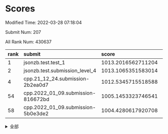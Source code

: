 # Scores

Modified Time: 2022-03-28 07:18:04

Submit Num: 207

All Rank Num: 430637

| rank |               submit               |       score        |       sigma        | pk_num |
| :--- | :--------------------------------- | :----------------- | :----------------- | :----- |
| 1    | jsonzb.test.test_1                 | 1013.2016562711204 | 0.7932206058751239 | 8320   |
| 2    | jsonzb.test.submission_level_4     | 1013.1065351583014 | 0.8084093706474451 | 8322   |
| 4    | cpp.21_12_24.submission-2b2ea0d7   | 1012.5345715518588 | 0.8018548005485578 | 8318   |
| 54   | cpp.2022_01_09.submission-816672bd | 1005.1453323746541 | 0.7259942525147967 | 8322   |
| 58   | cpp.2022_01_09.submission-5b0e3de2 | 1004.4280617920708 | 0.7068190033176333 | 8324   |


<details>
<summary>全部</summary>

| rank |                 submit                 |       score        |       sigma        | pk_num |
| :--- | :------------------------------------- | :----------------- | :----------------- | :----- |
| 1    | jsonzb.test.test_1                     | 1013.2016562711204 | 0.7932206058751239 | 8320   |
| 2    | jsonzb.test.submission_level_4         | 1013.1065351583014 | 0.8084093706474451 | 8322   |
| 3    | gobigger.level_3.submission_level_3_33 | 1012.5500272997377 | 0.8400252045218983 | 8321   |
| 4    | cpp.21_12_24.submission-2b2ea0d7       | 1012.5345715518588 | 0.8018548005485578 | 8318   |
| 5    | gobigger.level_3.submission_level_3_48 | 1011.7244218176252 | 0.7900117415920419 | 8319   |
| 6    | gobigger.level_3.submission_level_3_10 | 1011.4330618248246 | 0.764763278135642  | 8318   |
| 7    | gobigger.level_3.submission_level_3_22 | 1011.220327437796  | 0.8064204448921347 | 8320   |
| 8    | gobigger.level_3.submission_level_3_43 | 1011.0395447578654 | 0.7473734146613727 | 8324   |
| 9    | gobigger.level_3.submission_level_3_11 | 1010.9554923807912 | 0.7780019616391414 | 8319   |
| 10   | gobigger.level_3.submission_level_3_47 | 1010.9283106334647 | 0.7551956174384823 | 8325   |
| 11   | gobigger.level_3.submission_level_3_0  | 1010.9072630741397 | 0.7809551115316079 | 8315   |
| 12   | gobigger.level_3.submission_level_3_44 | 1010.8578228396175 | 0.7591129224142268 | 8319   |
| 13   | gobigger.level_3.submission_level_3_27 | 1010.82725628115   | 0.7606858212305513 | 8323   |
| 14   | gobigger.level_3.submission_level_3_1  | 1010.8200927342037 | 0.7824127444414154 | 8323   |
| 15   | gobigger.level_3.submission_level_3_19 | 1010.8064983402666 | 0.7561570782952066 | 8322   |
| 16   | gobigger.level_3.submission_level_3_39 | 1010.7223106335837 | 0.7547685813829925 | 8327   |
| 17   | gobigger.level_3.submission_level_3_31 | 1010.6795084127244 | 0.7815631813782594 | 8321   |
| 18   | gobigger.level_3.submission_level_3_2  | 1010.5619074618724 | 0.78747693698913   | 8320   |
| 19   | gobigger.level_3.submission_level_3_25 | 1010.4631108707389 | 0.765457007474319  | 8320   |
| 20   | gobigger.level_3.submission_level_3_4  | 1010.4306385588076 | 0.7863866740357799 | 8319   |
| 21   | gobigger.level_3.submission_level_3_21 | 1010.307154196117  | 0.759667545786459  | 8324   |
| 22   | gobigger.level_3.submission_level_3_38 | 1010.1877252740231 | 0.7619111867475467 | 8323   |
| 23   | gobigger.level_3.submission_level_3_9  | 1010.1816211795175 | 0.7428598597714967 | 8318   |
| 24   | gobigger.level_3.submission_level_3_40 | 1010.1790759608805 | 0.7645088003094426 | 8321   |
| 25   | gobigger.level_3.submission_level_3_24 | 1010.1365334195062 | 0.7575833050968197 | 8321   |
| 26   | gobigger.level_3.submission_level_3_17 | 1010.1313924582106 | 0.7433613629241046 | 8320   |
| 27   | gobigger.level_3.submission_level_3_37 | 1010.110295847921  | 0.7771717941424466 | 8318   |
| 28   | gobigger.level_3.submission_level_3_8  | 1010.0501145137673 | 0.7692940519991864 | 8320   |
| 29   | gobigger.level_3.submission_level_3_30 | 1010.0292602059191 | 0.7918239254112189 | 8325   |
| 30   | gobigger.level_3.submission_level_3_12 | 1009.984196732649  | 0.7480077382567025 | 8323   |
| 31   | gobigger.level_3.submission_level_3_6  | 1009.8063598086948 | 0.7605187052119713 | 8317   |
| 32   | gobigger.level_3.submission_level_3_49 | 1009.7894498053613 | 0.770304716544094  | 8320   |
| 33   | gobigger.level_3.submission_level_3_34 | 1009.7630516618943 | 0.765768133493756  | 8321   |
| 34   | gobigger.level_3.submission_level_3_41 | 1009.7538481439781 | 0.7667845530385314 | 8323   |
| 35   | gobigger.level_3.submission_level_3_35 | 1009.7291943218102 | 0.7545300899588264 | 8313   |
| 36   | gobigger.level_3.submission_level_3_45 | 1009.7222297770088 | 0.7378666068827168 | 8315   |
| 37   | gobigger.level_3.submission_level_3_15 | 1009.7203238593155 | 0.7401032333351051 | 8316   |
| 38   | gobigger.level_3.submission_level_3_7  | 1009.5540132590781 | 0.7652804878454127 | 8321   |
| 39   | gobigger.level_3.submission_level_3_13 | 1009.5260064659017 | 0.7480066166518471 | 8322   |
| 40   | gobigger.level_3.submission_level_3_5  | 1009.4750410671498 | 0.7589551291551947 | 8319   |
| 41   | gobigger.level_3.submission_level_3_20 | 1009.4392973892774 | 0.7514857409564627 | 8324   |
| 42   | gobigger.level_3.submission_level_3_28 | 1009.3212127184112 | 0.7450494422292638 | 8319   |
| 43   | gobigger.level_3.submission_level_3_18 | 1009.3204046695163 | 0.7593028497090419 | 8321   |
| 44   | gobigger.level_3.submission_level_3_16 | 1009.2312620842085 | 0.7425039116471105 | 8320   |
| 45   | gobigger.level_3.submission_level_3_46 | 1009.2234346698864 | 0.7653292521976892 | 8325   |
| 46   | gobigger.level_3.submission_level_3_42 | 1009.093532833654  | 0.7398048287221146 | 8318   |
| 47   | gobigger.level_3.submission_level_3_29 | 1008.9836296751524 | 0.755211678126902  | 8325   |
| 48   | gobigger.level_3.submission_level_3_32 | 1008.940509288587  | 0.7460933416201931 | 8320   |
| 49   | gobigger.level_3.submission_level_3_14 | 1008.765147800205  | 0.7403906791205457 | 8321   |
| 50   | gobigger.level_3.submission_level_3_23 | 1008.750392111814  | 0.7402867303323255 | 8318   |
| 51   | gobigger.level_3.submission_level_3_26 | 1008.5409754880128 | 0.7626602482825017 | 8321   |
| 52   | gobigger.level_3.submission_level_3_36 | 1008.2965942528051 | 0.7582367796376853 | 8320   |
| 53   | gobigger.level_3.submission_level_3_3  | 1008.249526179512  | 0.7426964867065369 | 8322   |
| 54   | cpp.2022_01_09.submission-816672bd     | 1005.1453323746541 | 0.7259942525147967 | 8322   |
| 55   | gobigger.level_1.submission_level_1_23 | 1004.8045793709058 | 0.7281207197709904 | 8317   |
| 56   | gobigger.level_1.submission_level_1_8  | 1004.7186291736068 | 0.7197950382845979 | 8325   |
| 57   | gobigger.level_1.submission_level_1_34 | 1004.447072391604  | 0.7200721923646043 | 8322   |
| 58   | cpp.2022_01_09.submission-5b0e3de2     | 1004.4280617920708 | 0.7068190033176333 | 8324   |
| 59   | gobigger.level_1.submission_level_1_36 | 1004.1727613138944 | 0.7163760036798745 | 8323   |
| 60   | gobigger.level_1.submission_level_1_4  | 1004.1458294540538 | 0.7273870165837063 | 8325   |
| 61   | gobigger.level_1.submission_level_1_28 | 1004.140371911263  | 0.7176863240359399 | 8319   |
| 62   | gobigger.level_1.submission_level_1_32 | 1004.0524710753307 | 0.720159886602967  | 8313   |
| 63   | gobigger.level_1.submission_level_1_41 | 1004.0487885594832 | 0.7219175023226639 | 8321   |
| 64   | gobigger.level_1.submission_level_1_1  | 1004.0204550061495 | 0.7064168721121724 | 8323   |
| 65   | gobigger.level_1.submission_level_1_33 | 1003.9136670193918 | 0.7266560082114463 | 8323   |
| 66   | gobigger.level_1.submission_level_1_35 | 1003.8571286267023 | 0.7162153759427    | 8324   |
| 67   | gobigger.level_1.submission_level_1_27 | 1003.8402086950156 | 0.7166184884280843 | 8326   |
| 68   | gobigger.level_1.submission_level_1_46 | 1003.8328497549071 | 0.7232636443945636 | 8321   |
| 69   | gobigger.level_1.submission_level_1_45 | 1003.8069678307336 | 0.7196358006754714 | 8317   |
| 70   | gobigger.level_1.submission_level_1_6  | 1003.6737319203395 | 0.7043081676040336 | 8322   |
| 71   | gobigger.level_1.submission_level_1_21 | 1003.4882799047007 | 0.7181579168322858 | 8322   |
| 72   | gobigger.level_1.submission_level_1_48 | 1003.4615582304256 | 0.7070002580394685 | 8318   |
| 73   | gobigger.level_1.submission_level_1_25 | 1003.4516034498056 | 0.714035487943125  | 8322   |
| 74   | gobigger.level_1.submission_level_1_22 | 1003.4478696590502 | 0.7236725330257495 | 8323   |
| 75   | gobigger.level_1.submission_level_1_38 | 1003.4081660793676 | 0.7238582987448163 | 8326   |
| 76   | gobigger.level_1.submission_level_1_29 | 1003.4041649251074 | 0.7241176814049594 | 8325   |
| 77   | gobigger.level_1.submission_level_1_17 | 1003.3118570525655 | 0.726586039444688  | 8317   |
| 78   | gobigger.level_1.submission_level_1_13 | 1003.2507659362662 | 0.733635196510116  | 8325   |
| 79   | gobigger.level_1.submission_level_1_44 | 1003.2456044605448 | 0.7313565280098796 | 8325   |
| 80   | gobigger.level_1.submission_level_1_5  | 1003.2225745635636 | 0.7214032757614347 | 8324   |
| 81   | gobigger.level_1.submission_level_1_37 | 1003.1895394812611 | 0.6967725970237094 | 8326   |
| 82   | gobigger.level_1.submission_level_1_9  | 1003.1646682103849 | 0.7199741730847334 | 8322   |
| 83   | gobigger.level_1.submission_level_1_15 | 1003.1109089974854 | 0.7136537379555787 | 8322   |
| 84   | gobigger.level_1.submission_level_1_30 | 1003.0289884351372 | 0.7077782636635332 | 8323   |
| 85   | gobigger.level_1.submission_level_1_49 | 1003.0084476777704 | 0.7115022246967985 | 8328   |
| 86   | gobigger.level_1.submission_level_1_47 | 1002.9806792255386 | 0.7195001434122791 | 8324   |
| 87   | gobigger.level_1.submission_level_1_14 | 1002.9679758461202 | 0.7067567476134164 | 8323   |
| 88   | gobigger.level_1.submission_level_1_2  | 1002.9619443766471 | 0.717988152972795  | 8322   |
| 89   | gobigger.level_1.submission_level_1_31 | 1002.9361473236692 | 0.7094389614923141 | 8323   |
| 90   | gobigger.level_1.submission_level_1_11 | 1002.8926584262184 | 0.7228463445132075 | 8321   |
| 91   | gobigger.level_1.submission_level_1_39 | 1002.877491116627  | 0.715412951599175  | 8316   |
| 92   | gobigger.level_1.submission_level_1_16 | 1002.8634535478036 | 0.7190222704183732 | 8318   |
| 93   | gobigger.level_1.submission_level_1_18 | 1002.8442073186418 | 0.7049137019424139 | 8320   |
| 94   | gobigger.level_1.submission_level_1_0  | 1002.8199723965768 | 0.7092018705012756 | 8323   |
| 95   | gobigger.level_1.submission_level_1_42 | 1002.7605717930094 | 0.7213777999018328 | 8322   |
| 96   | gobigger.level_1.submission_level_1_20 | 1002.7405221326862 | 0.7219012499965283 | 8321   |
| 97   | gobigger.level_1.submission_level_1_12 | 1002.727676817642  | 0.7142036293577892 | 8321   |
| 98   | gobigger.level_1.submission_level_1_43 | 1002.7266861928065 | 0.7241185622275846 | 8320   |
| 99   | gobigger.level_1.submission_level_1_10 | 1002.5953492960559 | 0.7044765399684446 | 8322   |
| 100  | gobigger.level_1.submission_level_1_40 | 1002.4003978476786 | 0.6985218559180298 | 8325   |
| 101  | gobigger.level_1.submission_level_1_7  | 1002.3453265530486 | 0.7184380330670181 | 8318   |
| 102  | gobigger.level_1.submission_level_1_3  | 1002.218291723693  | 0.7094494692015717 | 8321   |
| 103  | gobigger.level_1.submission_level_1_24 | 1002.1479131222496 | 0.715587453911231  | 8322   |
| 104  | gobigger.level_1.submission_level_1_19 | 1002.0880266836203 | 0.7017281128250389 | 8322   |
| 105  | gobigger.level_1.submission_level_1_26 | 1001.2028105705429 | 0.7178889878134757 | 8322   |
| 106  | gobigger.random.submission_random_34   | 997.746620657482   | 0.7081418382217296 | 8320   |
| 107  | gobigger.random.submission_random_45   | 997.3472420521459  | 0.7025407438206358 | 8317   |
| 108  | gobigger.random.submission_random_41   | 997.2915632566335  | 0.7081631549376652 | 8313   |
| 109  | gobigger.random.submission_random_9    | 997.2427759342935  | 0.7096652498527918 | 8318   |
| 110  | gobigger.random.submission_random_8    | 997.0302800357482  | 0.7094647603509376 | 8322   |
| 111  | gobigger.random.submission_random_39   | 996.8846618877071  | 0.7115252429906691 | 8325   |
| 112  | gobigger.random.submission_random_29   | 996.7906213455057  | 0.7149732421228521 | 8322   |
| 113  | gobigger.random.submission_random_35   | 996.7697034537613  | 0.6980792441209    | 8320   |
| 114  | gobigger.random.submission_random_18   | 996.6337478176463  | 0.7112380768734425 | 8319   |
| 115  | gobigger.random.submission_random_10   | 996.6275823488055  | 0.7126831679016119 | 8329   |
| 116  | gobigger.random.submission_random_7    | 996.6148662204155  | 0.7080805853418884 | 8323   |
| 117  | gobigger.random.submission_random_21   | 996.5996466833885  | 0.6968032910087625 | 8321   |
| 118  | gobigger.random.submission_random_27   | 996.5605104167877  | 0.706237150900554  | 8320   |
| 119  | gobigger.random.submission_random_16   | 996.5478477229586  | 0.6980720846028552 | 8320   |
| 120  | gobigger.random.submission_random_17   | 996.3781867588445  | 0.7142638807793967 | 8325   |
| 121  | gobigger.random.submission_random_13   | 996.3588235507178  | 0.7062653206095522 | 8321   |
| 122  | gobigger.random.submission_random_20   | 996.2083752833937  | 0.7125666425316427 | 8318   |
| 123  | gobigger.random.submission_random_44   | 996.1573447907416  | 0.7126234191896536 | 8319   |
| 124  | gobigger.random.submission_random_14   | 996.1033614810489  | 0.7072625170304939 | 8323   |
| 125  | gobigger.random.submission_random_2    | 996.0374652894421  | 0.6972027558411893 | 8323   |
| 126  | gobigger.random.submission_random_19   | 995.9776408651015  | 0.7140923609270592 | 8321   |
| 127  | gobigger.random.submission_random_12   | 995.9335286735443  | 0.7118386416392051 | 8318   |
| 128  | gobigger.random.submission_random_46   | 995.9107189112576  | 0.7188898585217794 | 8322   |
| 129  | gobigger.random.submission_random_23   | 995.7547767693111  | 0.7048471025918642 | 8327   |
| 130  | gobigger.random.submission_random_6    | 995.7205270466484  | 0.7245921808928985 | 8322   |
| 131  | gobigger.random.submission_random_26   | 995.6955038160967  | 0.7207667229671636 | 8322   |
| 132  | gobigger.random.submission_random_30   | 995.683013273211   | 0.7160720057823546 | 8320   |
| 133  | gobigger.random.submission_random_31   | 995.6824751370515  | 0.7074035965812124 | 8324   |
| 134  | gobigger.random.submission_random_4    | 995.6657147460116  | 0.701019518660836  | 8322   |
| 135  | gobigger.random.submission_random_36   | 995.6434724490472  | 0.7107401266776916 | 8322   |
| 136  | gobigger.random.submission_random_28   | 995.6245339882187  | 0.700466226009188  | 8322   |
| 137  | gobigger.random.submission_random_49   | 995.5878788960079  | 0.6935114031696639 | 8322   |
| 138  | gobigger.random.submission_random_0    | 995.5827629902113  | 0.7092798729779489 | 8321   |
| 139  | gobigger.random.submission_random_42   | 995.578061702735   | 0.7260177082105346 | 8321   |
| 140  | gobigger.random.submission_random_38   | 995.5153401583261  | 0.6988074303464153 | 8323   |
| 141  | gobigger.random.submission_random_37   | 995.4618164410782  | 0.7034058920466543 | 8323   |
| 142  | gobigger.random.submission_random_48   | 995.4063517323311  | 0.7184394672607657 | 8321   |
| 143  | gobigger.random.submission_random_40   | 995.3899189868584  | 0.7104331886110437 | 8325   |
| 144  | gobigger.random.submission_random_24   | 995.3874266422852  | 0.7278746262423057 | 8330   |
| 145  | gobigger.random.submission_random_47   | 995.3783396241287  | 0.7004012373929276 | 8318   |
| 146  | gobigger.random.submission_random_22   | 995.326653927741   | 0.7126922765315041 | 8324   |
| 147  | gobigger.random.submission_random_25   | 995.2447418231728  | 0.716489921613507  | 8319   |
| 148  | gobigger.random.submission_random_1    | 995.2205447885746  | 0.7166033643434461 | 8320   |
| 149  | gobigger.random.submission_random_11   | 995.1543701265604  | 0.7228178633139398 | 8317   |
| 150  | gobigger.random.submission_random_43   | 995.1173406594793  | 0.7095913899872118 | 8323   |
| 151  | gobigger.random.submission_random_3    | 994.9791856842379  | 0.7138755926167073 | 8322   |
| 152  | gobigger.random.submission_random_32   | 994.9683086848636  | 0.7125014842314106 | 8319   |
| 153  | gobigger.random.submission_random_33   | 994.7254465568072  | 0.7179684023406937 | 8321   |
| 154  | gobigger.random.submission_random_5    | 994.5555470874165  | 0.714683585711205  | 8319   |
| 155  | gobigger.level_2.submission_level_2_6  | 994.4139734332057  | 0.7362682435842912 | 8320   |
| 156  | gobigger.random.submission_random_15   | 994.3792375518723  | 0.7150257947319846 | 8320   |
| 157  | gobigger.level_2.submission_level_2_2  | 994.2343125004126  | 0.7282140498692271 | 8323   |
| 158  | gobigger.level_2.submission_level_2_9  | 994.1816574564441  | 0.7246478314325216 | 8324   |
| 159  | gobigger.level_2.submission_level_2_30 | 993.7046871084277  | 0.7124898114485192 | 8323   |
| 160  | gobigger.level_2.submission_level_2_21 | 993.4911564913026  | 0.7380156589295533 | 8324   |
| 161  | gobigger.level_2.submission_level_2_28 | 993.4180160255996  | 0.7193659285953015 | 8319   |
| 162  | gobigger.level_2.submission_level_2_33 | 993.3427615886674  | 0.7176765125413519 | 8320   |
| 163  | gobigger.level_2.submission_level_2_5  | 993.2820692497994  | 0.7338040084462532 | 8324   |
| 164  | gobigger.level_2.submission_level_2_46 | 993.225726042358   | 0.734679617062024  | 8329   |
| 165  | gobigger.level_2.submission_level_2_29 | 993.1787848047047  | 0.7459521415630223 | 8322   |
| 166  | gobigger.level_2.submission_level_2_3  | 992.9106101977724  | 0.7341256110928054 | 8324   |
| 167  | gobigger.level_2.submission_level_2_0  | 992.9060620932656  | 0.758777792100859  | 8325   |
| 168  | gobigger.level_2.submission_level_2_4  | 992.8650318853463  | 0.7397204098648836 | 8318   |
| 169  | gobigger.level_2.submission_level_2_12 | 992.8110598157086  | 0.7504123370024565 | 8325   |
| 170  | gobigger.level_2.submission_level_2_27 | 992.7831758970387  | 0.7327212979644437 | 8324   |
| 171  | gobigger.level_2.submission_level_2_38 | 992.6509087542072  | 0.7458237640432307 | 8323   |
| 172  | gobigger.level_2.submission_level_2_45 | 992.6354260946787  | 0.7316113750295156 | 8326   |
| 173  | gobigger.level_2.submission_level_2_43 | 992.6257335974049  | 0.7367654968047738 | 8324   |
| 174  | gobigger.level_2.submission_level_2_44 | 992.5821342192522  | 0.7372326037695126 | 8322   |
| 175  | gobigger.level_2.submission_level_2_39 | 992.5747666726868  | 0.7447523331726983 | 8322   |
| 176  | gobigger.level_2.submission_level_2_47 | 992.4928811625589  | 0.7256897548047876 | 8322   |
| 177  | gobigger.level_2.submission_level_2_31 | 992.4784772441803  | 0.7455199945800849 | 8319   |
| 178  | gobigger.level_2.submission_level_2_7  | 992.4556411003255  | 0.7440616619080395 | 8325   |
| 179  | gobigger.level_2.submission_level_2_1  | 992.377507814288   | 0.7451335626270148 | 8315   |
| 180  | gobigger.level_2.submission_level_2_17 | 992.3304579890208  | 0.7418102218203695 | 8318   |
| 181  | gobigger.level_2.submission_level_2_13 | 992.3299925955927  | 0.7601541259307141 | 8324   |
| 182  | gobigger.level_2.submission_level_2_16 | 992.2746366507381  | 0.7365763463664761 | 8322   |
| 183  | gobigger.level_2.submission_level_2_49 | 992.1759514961335  | 0.7524778857888845 | 8322   |
| 184  | gobigger.level_2.submission_level_2_10 | 992.1473523679684  | 0.7607709175246162 | 8318   |
| 185  | gobigger.level_2.submission_level_2_19 | 992.0479258188642  | 0.7349898149415294 | 8322   |
| 186  | gobigger.level_2.submission_level_2_32 | 991.8907220016437  | 0.7409174352017692 | 8328   |
| 187  | gobigger.level_2.submission_level_2_8  | 991.8630749255391  | 0.7362066968314795 | 8320   |
| 188  | gobigger.level_2.submission_level_2_40 | 991.8446081120867  | 0.7496773948846962 | 8321   |
| 189  | gobigger.level_2.submission_level_2_25 | 991.8265156482945  | 0.7400094283811771 | 8323   |
| 190  | gobigger.level_2.submission_level_2_48 | 991.8250492633588  | 0.7231145746969813 | 8321   |
| 191  | gobigger.level_2.submission_level_2_20 | 991.6920069111462  | 0.754043931175117  | 8322   |
| 192  | gobigger.level_2.submission_level_2_22 | 991.6791149715409  | 0.7574017513867419 | 8316   |
| 193  | gobigger.level_2.submission_level_2_36 | 991.6697713609989  | 0.7414753825724278 | 8321   |
| 194  | gobigger.level_2.submission_level_2_34 | 991.545826619322   | 0.7423227605030545 | 8323   |
| 195  | gobigger.level_2.submission_level_2_42 | 991.3709148572301  | 0.7422193711513436 | 8323   |
| 196  | gobigger.level_2.submission_level_2_35 | 991.3565655653416  | 0.7553588633480585 | 8326   |
| 197  | gobigger.level_2.submission_level_2_15 | 991.1941384955265  | 0.7587447299933374 | 8321   |
| 198  | gobigger.level_2.submission_level_2_41 | 991.1923742056708  | 0.7502144969677446 | 8321   |
| 199  | gobigger.level_2.submission_level_2_18 | 991.0959659064247  | 0.7498692720939613 | 8325   |
| 200  | gobigger.level_2.submission_level_2_37 | 990.8032630241754  | 0.7625385782407675 | 8319   |
| 201  | gobigger.level_2.submission_level_2_23 | 990.8017180350588  | 0.7727387573704706 | 8322   |
| 202  | gobigger.level_2.submission_level_2_26 | 990.7726297044309  | 0.7610634811604221 | 8324   |
| 203  | gobigger.level_2.submission_level_2_11 | 990.3089839511781  | 0.749121134293183  | 8319   |
| 204  | gobigger.level_2.submission_level_2_24 | 990.0198348603941  | 0.7464650596268669 | 8323   |
| 205  | gobigger.level_2.submission_level_2_14 | 989.6877614936843  | 0.7587746048651841 | 8323   |
| 206  | gobigger.none.submission_none_0        | 977.8669790333126  | 1.4151481537339425 | 8322   |
| 207  | gobigger.none.submission_none_1        | 977.5181736799142  | 1.4848105022593394 | 8322   |

</details>